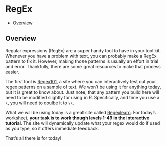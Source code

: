 RegEx
================

- [Overview][]

## Overview

Regular expressions (RegEx) are a super handy tool to have in your tool
kit. Whenever you have a problem with text, you can probably make a
RegEx pattern to fix it. However, making those patterns is usually an
effort in trial and error. Thankfully, there are some great resources to
make that process easier.

The first tool is [Regex101][], a site where you can interactively test
out your regex patterns on a sample of text. We won’t be using it for
anything today, but it is great to know about. Just note, that any
pattern you build here will need to be modified slightly for using in R.
Specifically, and time you use a `\`, you will need to doulbe it to
`\\`.

What we will be using today is a great site called [Regexlearn][]. For
today’s worksheet, **your task is to work though levels 1-49 in the
interactive tutorial**. The site will dynamically update what your regex
would do if used as you type, so it offers immediate feedback.

That’s all there is for today!

  [Overview]: #overview
  [Regex101]: https://regex101.com/
  [Regexlearn]: https://regexlearn.com/learn/regex101
